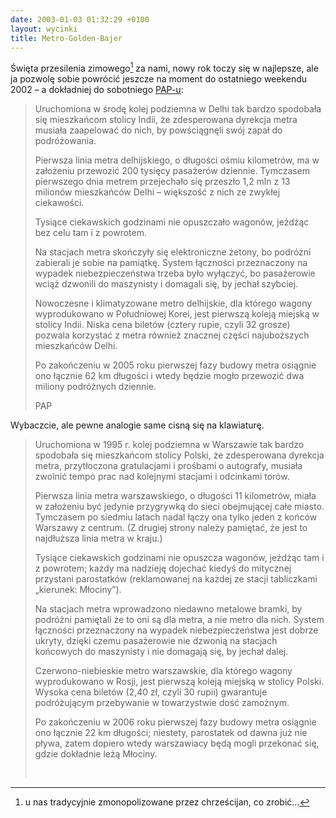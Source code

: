 ```yaml
---
date: 2003-01-03 01:32:29 +0100
layout: wycinki
title: Metro-Golden-Bajer
---
```


Święta przesilenia zimowego[^1] za nami, nowy rok toczy się w najlepsze, ale ja pozwolę sobie powrócić jeszcze na moment do ostatniego weekendu 2002 – a dokładniej do sobotniego [PAP-u](http://dziennik.pap.pl/ 'Dziennik Polskiej Agencji Prasowej'):

> Uruchomiona w środę kolej podziemna w Delhi tak bardzo spodobała się mieszkańcom stolicy Indii, że zdesperowana dyrekcja metra musiała zaapelować do nich, by powściągnęli swój zapał do podróżowania.
>
> Pierwsza linia metra delhijskiego, o długości ośmiu kilometrów, ma w założeniu przewozić 200 tysięcy pasażerów dziennie. Tymczasem pierwszego dnia metrem przejechało się przeszło 1,2 mln z 13 milionów mieszkańców Delhi – większość z nich ze zwykłej ciekawości.
>
> Tysiące ciekawskich godzinami nie opuszczało wagonów, jeżdżąc bez celu tam i z powrotem.
>
> Na stacjach metra skończyły się elektroniczne żetony, bo podróżni zabierali je sobie na pamiątkę. System łączności przeznaczony na wypadek niebezpieczeństwa trzeba było wyłączyć, bo pasażerowie wciąż dzwonili do maszynisty i domagali się, by jechał szybciej.
>
> Nowoczesne i klimatyzowane metro delhijskie, dla którego wagony wyprodukowano w Południowej Korei, jest pierwszą koleją miejską w stolicy Indii. Niska cena biletów (cztery rupie, czyli 32 grosze) pozwala korzystać z metra również znacznej części najuboższych mieszkańców Delhi.
>
> Po zakończeniu w 2005 roku pierwszej fazy budowy metra osiągnie ono łącznie 62 km długości i wtedy będzie mogło przewozić dwa miliony podróżnych dziennie.
>
> PAP

Wybaczcie, ale pewne analogie same cisną się na klawiaturę.

> Uruchomiona w 1995 r. kolej podziemna w Warszawie tak bardzo spodobała się mieszkańcom stolicy Polski, że zdesperowana dyrekcja metra, przytłoczona gratulacjami i prośbami o autografy, musiała zwolnić tempo prac nad kolejnymi stacjami i odcinkami torów.
>
> Pierwsza linia metra warszawskiego, o długości 11 kilometrów, miała w założeniu być jedynie przygrywką do sieci obejmującej całe miasto. Tymczasem po siedmiu latach nadal łączy ona tylko jeden z końców Warszawy z centrum. (Z drugiej strony należy pamiętać, że jest to najdłuższa linia metra w kraju.)
>
> Tysiące ciekawskich godzinami nie opuszcza wagonów, jeżdżąc tam i z powrotem; każdy ma nadzieję dojechać kiedyś do mitycznej przystani parostatków (reklamowanej na każdej ze stacji tabliczkami „kierunek: Młociny”).
>
> Na stacjach metra wprowadzono niedawno metalowe bramki, by podróżni pamiętali że to oni są dla metra, a nie metro dla nich. System łączności przeznaczony na wypadek niebezpieczeństwa jest dobrze ukryty, dzięki czemu pasażerowie nie dzwonią na stacjach końcowych do maszynisty i nie domagają się, by jechał dalej.
>
> Czerwono-niebieskie metro warszawskie, dla którego wagony wyprodukowano w Rosji, jest pierwszą koleją miejską w stolicy Polski. Wysoka cena biletów (2,40 zł, czyli 30 rupii) gwarantuje podróżującym przebywanie w towarzystwie dość zamożnym.
>
> Po zakończeniu w 2006 roku pierwszej fazy budowy metra osiągnie ono łącznie 22 km długości; niestety, parostatek od dawna już nie pływa, zatem dopiero wtedy warszawiacy będą mogli przekonać się, gdzie dokładnie leżą Młociny.
>
>  

[^1]: u nas tradycyjnie zmonopolizowane przez chrześcijan, co zrobić…

